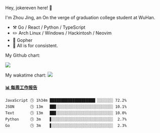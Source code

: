 Hey, jokereven here! 👋

I'm Zhou Jing, an On the verge of graduation college student at WuHan.

-   :hammer_and_pick: Go / React / Python / TypeScript
-   :pencil2: Arch Linux / Windows / Hackintosh / Neovim
-   :seedling: Gopher
-   :thought_balloon: All is for consistent.

My Github chart:

![](https://ghchart.rshah.org/JonnieWayy)

My wakatime chart:
![](https://wakatime.com/share/@jokereven/1679dc82-4bf9-4b63-9203-390d608503de.png)

<!-- waka-box start -->
#### <a href="https://gist.github.com/9f8118785e2d128d746db5f61b0e0a2a" target="_blank">📊 每周工作报告</a>
```text
JavaScript 🕓 1h34m ████████████████████▏░░░░░░░ 72.2%
JSON       🕓 13m   ██▊░░░░░░░░░░░░░░░░░░░░░░░░░ 10.1%
Text       🕓 13m   ██▊░░░░░░░░░░░░░░░░░░░░░░░░░ 10.0%
Python     🕓 3m    ▋░░░░░░░░░░░░░░░░░░░░░░░░░░░  2.7%
Go         🕓 3m    ▋░░░░░░░░░░░░░░░░░░░░░░░░░░░  2.3%
```
<!-- Powered by https://github.com/journey-ad/waka-box-go . -->
<!-- waka-box end -->
